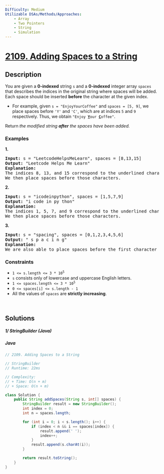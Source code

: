 ```yaml
---
Difficulty: Medium
Utilizable DSAs/Methods/Approaches:
    - Array
    - Two Pointers
    - String
    - Simulation
---
```



<!-- problem:start -->
# [2109. Adding Spaces to a String](https://leetcode.com/problems/adding-spaces-to-a-string)

## Description
<!-- description:start -->
<p>You are given a <strong>0-indexed</strong> string <code>s</code> and a <strong>0-indexed</strong> integer array <code>spaces</code> that describes the indices in the original string where spaces will be added. Each space should be inserted <strong>before</strong> the character at the given index.</p>
<ul>
	<li>For example, given <code>s = &quot;EnjoyYourCoffee&quot;</code> and <code>spaces = [5, 9]</code>, we place spaces before <code>&#39;Y&#39;</code> and <code>&#39;C&#39;</code>, which are at indices <code>5</code> and <code>9</code> respectively. Thus, we obtain <code>&quot;Enjoy <strong><u>Y</u></strong>our <u><strong>C</strong></u>offee&quot;</code>.</li>
</ul>
<p>Return<strong> </strong><em>the modified string <strong>after</strong> the spaces have been added.</em></p>

### Examples
<p><strong class="example">1.</strong></p>
<pre>
<strong>Input:</strong> s = &quot;LeetcodeHelpsMeLearn&quot;, spaces = [8,13,15]
<strong>Output:</strong> &quot;Leetcode Helps Me Learn&quot;
<strong>Explanation:</strong> 
The indices 8, 13, and 15 correspond to the underlined characters in &quot;Leetcode<u><strong>H</strong></u>elps<u><strong>M</strong></u>e<u><strong>L</strong></u>earn&quot;.
We then place spaces before those characters.
</pre>

<p><strong class="example">2.</strong></p>
<pre>
<strong>Input:</strong> s = &quot;icodeinpython&quot;, spaces = [1,5,7,9]
<strong>Output:</strong> &quot;i code in py thon&quot;
<strong>Explanation:</strong>
The indices 1, 5, 7, and 9 correspond to the underlined characters in &quot;i<u><strong>c</strong></u>ode<u><strong>i</strong></u>n<u><strong>p</strong></u>y<u><strong>t</strong></u>hon&quot;.
We then place spaces before those characters.
</pre>

<p><strong class="example">3.</strong></p>
<pre>
<strong>Input:</strong> s = &quot;spacing&quot;, spaces = [0,1,2,3,4,5,6]
<strong>Output:</strong> &quot; s p a c i n g&quot;
<strong>Explanation:</strong>
We are also able to place spaces before the first character of the string.
</pre>

### Constraints
<ul>
	<li><code>1 &lt;= s.length &lt;= 3 * 10<sup>5</sup></code></li>
	<li><code>s</code> consists only of lowercase and uppercase English letters.</li>
	<li><code>1 &lt;= spaces.length &lt;= 3 * 10<sup>5</sup></code></li>
	<li><code>0 &lt;= spaces[i] &lt;= s.length - 1</code></li>
	<li>All the values of <code>spaces</code> are <strong>strictly increasing</strong>.</li>
</ul>
<!-- description:end -->


<p>&nbsp;</p>


## Solutions
<!-- solution:start -->
##### 1/ StringBuilder (Java)
<!-- tabs:start -->
##### Java
```java
// 2109. Adding Spaces to a String

// StringBuilder 
// Runtime: 22ms

// Complexity:
// + Time: O(n + m)
// + Space: O(n + m)

class Solution {
    public String addSpaces(String s, int[] spaces) {
        StringBuilder result = new StringBuilder();
        int index = 0;
        int n = spaces.length;

        for (int i = 0; i < s.length(); i++) {
            if (index < n && i == spaces[index]) {
                result.append(' ');
                index++;
            }
            result.append(s.charAt(i));
        }

        return result.toString();
    }
}
```
<!-- tabs:end -->
<!-- solution:end -->
<!-- problem:end -->
